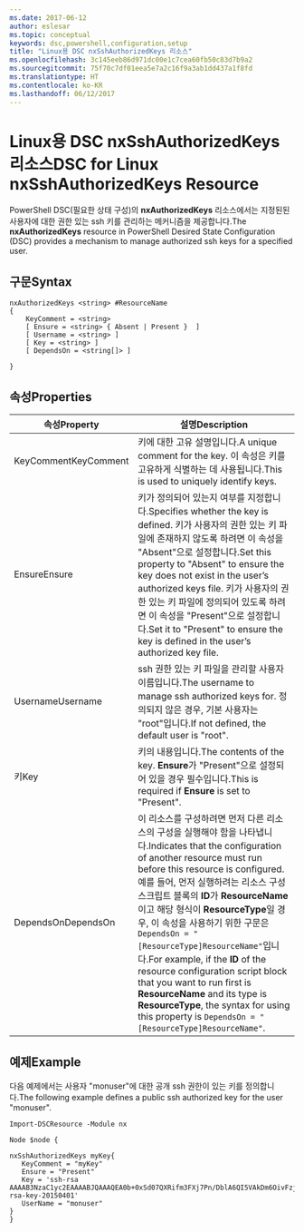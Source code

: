 ```yaml
---
ms.date: 2017-06-12
author: eslesar
ms.topic: conceptual
keywords: dsc,powershell,configuration,setup
title: "Linux용 DSC nxSshAuthorizedKeys 리소스"
ms.openlocfilehash: 3c145eeb86d971dc00e1c7cea60fb50c83d7b9a2
ms.sourcegitcommit: 75f70c7df01eea5e7a2c16f9a3ab1dd437a1f8fd
ms.translationtype: HT
ms.contentlocale: ko-KR
ms.lasthandoff: 06/12/2017
---
```

# <a name="dsc-for-linux-nxsshauthorizedkeys-resource"></a><span data-ttu-id="cd738-103">Linux용 DSC nxSshAuthorizedKeys 리소스</span><span class="sxs-lookup"><span data-stu-id="cd738-103">DSC for Linux nxSshAuthorizedKeys Resource</span></span>

<span data-ttu-id="cd738-104">PowerShell DSC(필요한 상태 구성)의 **nxAuthorizedKeys** 리소스에서는 지정된된 사용자에 대한 권한 있는 ssh 키를 관리하는 메커니즘을 제공합니다.</span><span class="sxs-lookup"><span data-stu-id="cd738-104">The **nxAuthorizedKeys** resource in PowerShell Desired State Configuration (DSC) provides a mechanism to manage authorized ssh keys for a specified user.</span></span>

## <a name="syntax"></a><span data-ttu-id="cd738-105">구문</span><span class="sxs-lookup"><span data-stu-id="cd738-105">Syntax</span></span>

```
nxAuthorizedKeys <string> #ResourceName
{
    KeyComment = <string>
    [ Ensure = <string> { Absent | Present }  ]
    [ Username = <string> ]
    [ Key = <string> ]
    [ DependsOn = <string[]> ]

}
```

## <a name="properties"></a><span data-ttu-id="cd738-106">속성</span><span class="sxs-lookup"><span data-stu-id="cd738-106">Properties</span></span>

|  <span data-ttu-id="cd738-107">속성</span><span class="sxs-lookup"><span data-stu-id="cd738-107">Property</span></span> |  <span data-ttu-id="cd738-108">설명</span><span class="sxs-lookup"><span data-stu-id="cd738-108">Description</span></span> | 
|---|---|
| <span data-ttu-id="cd738-109">KeyComment</span><span class="sxs-lookup"><span data-stu-id="cd738-109">KeyComment</span></span>| <span data-ttu-id="cd738-110">키에 대한 고유 설명입니다.</span><span class="sxs-lookup"><span data-stu-id="cd738-110">A unique comment for the key.</span></span> <span data-ttu-id="cd738-111">이 속성은 키를 고유하게 식별하는 데 사용됩니다.</span><span class="sxs-lookup"><span data-stu-id="cd738-111">This is used to uniquely identify keys.</span></span>| 
| <span data-ttu-id="cd738-112">Ensure</span><span class="sxs-lookup"><span data-stu-id="cd738-112">Ensure</span></span>| <span data-ttu-id="cd738-113">키가 정의되어 있는지 여부를 지정합니다.</span><span class="sxs-lookup"><span data-stu-id="cd738-113">Specifies whether the key is defined.</span></span> <span data-ttu-id="cd738-114">키가 사용자의 권한 있는 키 파일에 존재하지 않도록 하려면 이 속성을 "Absent"으로 설정합니다.</span><span class="sxs-lookup"><span data-stu-id="cd738-114">Set this property to "Absent" to ensure the key does not exist in the user’s authorized keys file.</span></span> <span data-ttu-id="cd738-115">키가 사용자의 권한 있는 키 파일에 정의되어 있도록 하려면 이 속성을 "Present"으로 설정합니다.</span><span class="sxs-lookup"><span data-stu-id="cd738-115">Set it to "Present" to ensure the key is defined in the user’s authorized key file.</span></span>| 
| <span data-ttu-id="cd738-116">Username</span><span class="sxs-lookup"><span data-stu-id="cd738-116">Username</span></span>| <span data-ttu-id="cd738-117">ssh 권한 있는 키 파일을 관리할 사용자 이름입니다.</span><span class="sxs-lookup"><span data-stu-id="cd738-117">The username to manage ssh authorized keys for.</span></span> <span data-ttu-id="cd738-118">정의되지 않은 경우, 기본 사용자는 "root"입니다.</span><span class="sxs-lookup"><span data-stu-id="cd738-118">If not defined, the default user is "root".</span></span>| 
| <span data-ttu-id="cd738-119">키</span><span class="sxs-lookup"><span data-stu-id="cd738-119">Key</span></span>| <span data-ttu-id="cd738-120">키의 내용입니다.</span><span class="sxs-lookup"><span data-stu-id="cd738-120">The contents of the key.</span></span> <span data-ttu-id="cd738-121">**Ensure**가 "Present"으로 설정되어 있을 경우 필수입니다.</span><span class="sxs-lookup"><span data-stu-id="cd738-121">This is required if **Ensure** is set to "Present".</span></span>| 
| <span data-ttu-id="cd738-122">DependsOn</span><span class="sxs-lookup"><span data-stu-id="cd738-122">DependsOn</span></span> | <span data-ttu-id="cd738-123">이 리소스를 구성하려면 먼저 다른 리소스의 구성을 실행해야 함을 나타냅니다.</span><span class="sxs-lookup"><span data-stu-id="cd738-123">Indicates that the configuration of another resource must run before this resource is configured.</span></span> <span data-ttu-id="cd738-124">예를 들어, 먼저 실행하려는 리소스 구성 스크립트 블록의 **ID**가 **ResourceName**이고 해당 형식이 **ResourceType**일 경우, 이 속성을 사용하기 위한 구문은 `DependsOn = "[ResourceType]ResourceName"`입니다.</span><span class="sxs-lookup"><span data-stu-id="cd738-124">For example, if the **ID** of the resource configuration script block that you want to run first is **ResourceName** and its type is **ResourceType**, the syntax for using this property is `DependsOn = "[ResourceType]ResourceName"`.</span></span>| 

## <a name="example"></a><span data-ttu-id="cd738-125">예제</span><span class="sxs-lookup"><span data-stu-id="cd738-125">Example</span></span>

<span data-ttu-id="cd738-126">다음 예제에서는 사용자 "monuser"에 대한 공개 ssh 권한이 있는 키를 정의합니다.</span><span class="sxs-lookup"><span data-stu-id="cd738-126">The following example defines a public ssh authorized key for the user "monuser".</span></span>

```
Import-DSCResource -Module nx 

Node $node {

nxSshAuthorizedKeys myKey{
   KeyComment = "myKey"
   Ensure = "Present"
   Key = 'ssh-rsa AAAAB3NzaC1yc2EAAAABJQAAAQEA0b+0xSd07QXRifm3FXj7Pn/DblA6QI5VAkDm6OivFzj3U6qGD1VJ6AAxWPCyMl/qhtpRtxZJDu/TxD8AyZNgc8aN2CljN1hOMbBRvH2q5QPf/nCnnJRaGsrxIqZjyZdYo9ZEEzjZUuMDM5HI1LA9B99k/K6PK2Bc1NLivpu7nbtVG2tLOQs+GefsnHuetsRMwo/+c3LtwYm9M0XfkGjYVCLO4CoFuSQpvX6AB3TedUy6NZ0iuxC0kRGg1rIQTwSRcw+McLhslF0drs33fw6tYdzlLBnnzimShMuiDWiT37WqCRovRGYrGCaEFGTG2e0CN8Co8nryXkyWc6NSDNpMzw== rsa-key-20150401'
   UserName = "monuser"
} 
}
```

